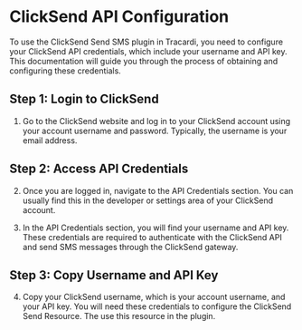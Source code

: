 # ClickSend API Configuration

To use the ClickSend Send SMS plugin in Tracardi, you need to configure your ClickSend API credentials, which include
your username and API key. This documentation will guide you through the process of obtaining and configuring these
credentials.

## Step 1: Login to ClickSend

1. Go to the ClickSend website and log in to your ClickSend account using your account username and password. Typically,
   the username is your email address.

## Step 2: Access API Credentials

2. Once you are logged in, navigate to the API Credentials section. You can usually find this in the developer or
   settings area of your ClickSend account.

3. In the API Credentials section, you will find your username and API key. These credentials are required to
   authenticate with the ClickSend API and send SMS messages through the ClickSend gateway.

## Step 3: Copy Username and API Key

4. Copy your ClickSend username, which is your account username, and your API key. You will need these credentials to
   configure the ClickSend Send Resource. The use this resource in the plugin.

